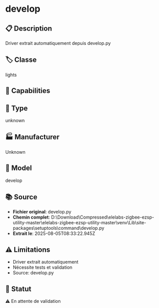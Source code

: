 # develop

## 📋 Description
Driver extrait automatiquement depuis develop.py

## 🏷️ Classe
lights

## 🔧 Capabilities


## 📡 Type
unknown

## 🏭 Manufacturer
Unknown

## 📱 Model
develop

## 📚 Source
- **Fichier original**: develop.py
- **Chemin complet**: D:\Download\Compressed\elelabs-zigbee-ezsp-utility-master\elelabs-zigbee-ezsp-utility-master\venv\Lib\site-packages\setuptools\command\develop.py
- **Extrait le**: 2025-08-05T08:33:22.945Z

## ⚠️ Limitations
- Driver extrait automatiquement
- Nécessite tests et validation
- Source: develop.py

## 🚀 Statut
⚠️ En attente de validation
